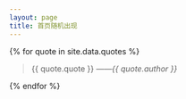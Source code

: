 ```yaml
---
layout: page
title: 首页随机出现
---
```


{% for quote in site.data.quotes %}

> {{ quote.quote }} <cite>——{{ quote.author }}</cite>

{% endfor %}
<!--
<div id="all_quotes"></div>
-->
